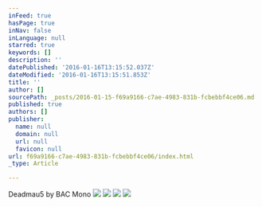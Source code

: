 ```yaml
---
inFeed: true
hasPage: true
inNav: false
inLanguage: null
starred: true
keywords: []
description: ''
datePublished: '2016-01-16T13:15:52.037Z'
dateModified: '2016-01-16T13:15:51.853Z'
title: ''
author: []
sourcePath: _posts/2016-01-15-f69a9166-c7ae-4983-831b-fcbebbf4ce06.md
published: true
authors: []
publisher:
  name: null
  domain: null
  url: null
  favicon: null
url: f69a9166-c7ae-4983-831b-fcbebbf4ce06/index.html
_type: Article

---
```

Deadmau5 by BAC Mono
![](https://the-grid-user-content.s3-us-west-2.amazonaws.com/65041ff7-f16c-4f6a-91f9-18d59a60b07f.jpg)
![](https://the-grid-user-content.s3-us-west-2.amazonaws.com/62bea54a-7ea8-4cc7-9976-f4cf88a0fe31.jpg)
![](https://the-grid-user-content.s3-us-west-2.amazonaws.com/6b3f8f95-a6bc-40cc-80aa-72784d93e8f2.jpg)
![](https://the-grid-user-content.s3-us-west-2.amazonaws.com/ffd93f98-2ae0-4c8e-96a2-0a66acd1f4c7.jpg)